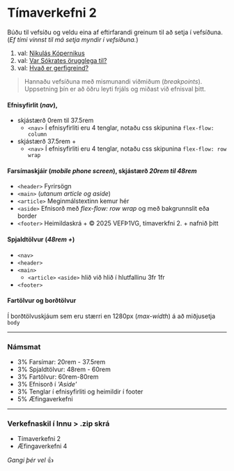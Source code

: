 # Tímaverkefni 2

Búðu til vefsíðu og veldu eina af eftirfarandi greinum til að setja í vefsíðuna. (_Ef tími vinnst til má setja myndir í vefsíðuna._) 

1. val: [Nikulás Kópernikus](val-1-kopernikus.md)
2. val: [Var Sókrates örugglega til?](val-2-sokrates.md)
3. val: [Hvað er gerfigreind?](val-3-gervigreind.md)


> Hannaðu vefsíðuna með mismunandi viðmiðum (_breakpoints_).  <br>
Uppsetning þín er að öðru leyti frjáls og miðast við efnisval þitt.

#### Efnisyfirlit (_nav_), 

- skjástærð 0rem til 37.5rem
   - `<nav>` Í efnisyfirliti eru 4 tenglar, notaðu css skipunina `flex-flow: column` 
- skjástærð 37.5rem + 
   - `<nav>` Í efnisyfirliti eru 4 tenglar, notaðu css skipunina `flex-flow: row wrap` 

#### Farsímaskjáir (_mobile phone screen_), skjástærð *20rem til 48rem* 

- `<header>` Fyrirsögn
- `<main>` (_utanum article og aside_)
- `<article>` Meginmálstextinn kemur hér
- `<aside>` Efnisorð með _flex-flow: row wrap_ og með bakgrunnslit eða border
- `<footer>` Heimildaskrá + &copy; 2025 VEFÞ1VG, tímaverkfni 2. + nafnið þitt

#### Spjaldtölvur (*48rem +*)

- `<nav>` 
- `<header>` 
- `<main>`
   - `<article>` `<aside>` hlið við hlið í hlutfallinu 3fr 1fr
- `<footer>`

#### Fartölvur og borðtölvur

Í borðtölvuskjáum sem eru stærri en 1280px (_max-width_) á að miðjusetja `body`

---

### Námsmat

-   3% Farsímar: 20rem - 37.5rem
-   3% Spjaldtölvur: 48rem - 60rem
-   3% Fartölvur: 60rem-80rem
-   3% Efnisorð í _'Aside'_
-   3% Tenglar í efnisyfirliti og heimildir í footer
-   5% Æfingaverkefni 

---

### Verkefnaskil í Innu > .zip skrá 

-   Tímaverkefni 2 
-   Æfingaverkefni 4 

*Gangi þér vel* 👍
